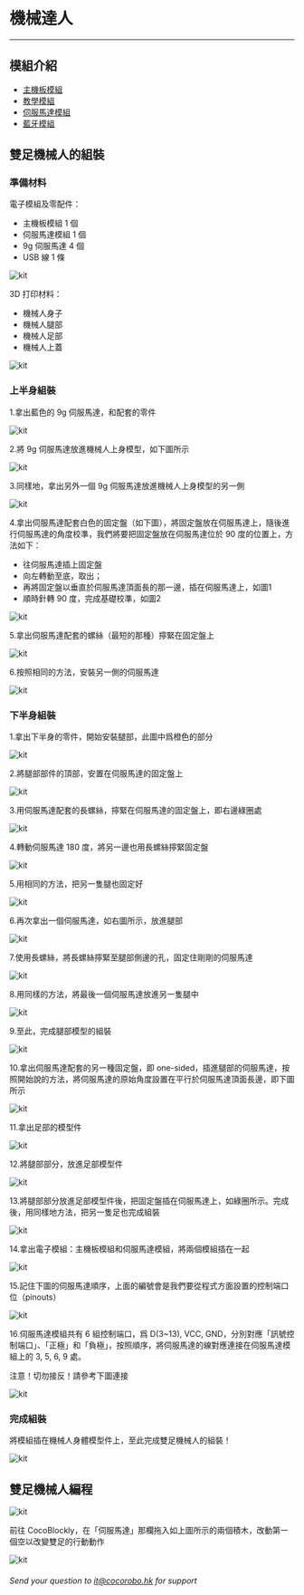 # 機械達人
---
## 模組介紹
- [主機板模組](/cocomod/main-controller)
- [教學模組](/cocomod/sensor-101)
- [伺服馬達模組](/cocomod/servo)
- [藍牙模組](/cocomod/bluetooth)
## 雙足機械人的組裝
### 準備材料
電子模組及零配件：
- 主機板模組 1 個
- 伺服馬達模組 1 個
- 9g 伺服馬達 4 個
- USB 線 1 條

![kit](../media/kit_173.png)

3D 打印材料：
- 機械人身子
- 機械人腿部
- 機械人足部
- 機械人上蓋

![kit](../media/kit_174.png)
### 上半身組裝
1.拿出藍色的 9g 伺服馬達，和配套的零件

![kit](../media/kit_175.png)

2.將 9g 伺服馬達放進機械人上身模型，如下圖所示

![kit](../media/kit_176.png)

3.同樣地，拿出另外一個 9g 伺服馬達放進機械人上身模型的另一側

![kit](../media/kit_8.jpg)

4.拿出伺服馬達配套白色的固定盤（如下圖），將固定盤放在伺服馬達上，隨後進行伺服馬達的角度校準，我們將要把固定盤放在伺服馬達位於 90 度的位置上，方法如下：
- 往伺服馬達插上固定盤
- 向左轉動至底，取出；
- 再將固定盤以垂直於伺服馬達頂面長的那一邊，插在伺服馬達上，如圖1
- 順時針轉 90 度，完成基礎校準，如圖2

![kit](../media/kit_177.png)

5.拿出伺服馬達配套的螺絲（最短的那種）擰緊在固定盤上

![kit](../media/kit_178.png)

6.按照相同的方法，安裝另一側的伺服馬達

![kit](../media/kit_43.jpg)
### 下半身組裝
1.拿出下半身的零件，開始安裝腿部，此圖中爲橙色的部分

![kit](../media/kit_44.jpg)

2.將腿部部件的頂部，安置在伺服馬達的固定盤上

![kit](../media/kit_179.png)

3.用伺服馬達配套的長螺絲，擰緊在伺服馬達的固定盤上，即右邊綠圈處

![kit](../media/kit_180.png)

4.轉動伺服馬達 180 度，將另一邊也用長螺絲擰緊固定盤

![kit](../media/kit_181.png)

5.用相同的方法，把另一隻腿也固定好

![kit](../media/kit_50.jpg)

6.再次拿出一個伺服馬達，如右圖所示，放進腿部

![kit](../media/kit_182.png)

7.使用長螺絲，將長螺絲擰緊至腿部側邊的孔，固定住剛剛的伺服馬達

![kit](../media/kit_55.jpg)

8.用同樣的方法，將最後一個伺服馬達放進另一隻腿中

![kit](../media/kit_183.png)

9.至此，完成腿部模型的組裝

![kit](../media/kit_56.jpg)

10.拿出伺服馬達配套的另一種固定盤，即 one-sided，插進腿部的伺服馬達，按照開始說的方法，將伺服馬達的原始角度設置在平行於伺服馬達頂面長邊，即下圖所示

![kit](../media/kit_184.png)

11.拿出足部的模型件

![kit](../media/kit_57.jpg)

12.將腿部部分，放進足部模型件

![kit](../media/kit_185.png)

13.將腿部部分放進足部模型件後，把固定盤插在伺服馬達上，如綠圈所示。完成後，用同樣地方法，把另一隻足也完成組裝

![kit](../media/kit_58.jpg)

14.拿出電子模組：主機板模組和伺服馬達模組，將兩個模組插在一起

![kit](../media/kit_186.png)

15.記住下圖的伺服馬達順序，上面的編號會是我們要從程式方面設置的控制端口位（pinouts）

![kit](../media/kit_187.png)

16.伺服馬達模組共有 6 組控制端口，爲 D(3~13), VCC, GND，分別對應「訊號控制端口」、「正極」和「負極」，按照順序，將伺服馬達的線對應連接在伺服馬達模組上的 3, 5, 6, 9 處。
   
   注意！切勿接反！請參考下圖連接
   
![kit](../media/kit_188.png)
### 完成組裝
將模組插在機械人身體模型件上，至此完成雙足機械人的組裝！

![kit](../media/kit_189.jpg)
## 雙足機械人編程
![kit](../media/kit_189.png)

前往 CocoBlockly，在「伺服馬達」那欄拖入如上圖所示的兩個積木，改動第一個空以改變雙足的行動動作

![kit](../media/kit_190.png)
###### Send your question to [it@cocorobo.hk](http://cocorobo.hk/online/) for support

